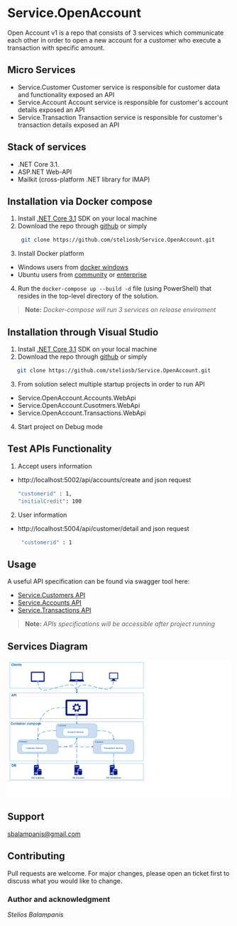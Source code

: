 # Service.OpenAccount

Open Account v1 is a repo that consists of 3 services which communicate each other in order to open a new account for a customer who execute a transaction with specific amount.

## Micro Services
- Service.Customer
Customer service is responsible for customer data and functionality exposed an API
- Service.Account
Account service is responsible for customer's account details exposed an API
- Service.Transaction
Transaction service is responsible for customer's transaction details exposed an API

## Stack of services
- .NET Core 3.1.
- ASP.NET Web-API
- Mailkit (cross-platform .NET library for IMAP)

## Installation via Docker compose

1. Install [.NET Core 3.1](https://dotnet.microsoft.com/download/dotnet-core/3.1) SDK on your local machine
2. Download the repo through [github](https://github.com/steliosb/Service.OpenAccount) or simply
   ```bash
    git clone https://github.com/steliosb/Service.OpenAccount.git
   ```
3. Install Docker platform
  - Windows users from [docker windows](https://www.docker.com/products/docker-desktop)
  - Ubuntu users from [community](https://docs.docker.com/install/linux/docker-ce/ubuntu/) or [enterprise](https://docs.docker.com/ee/docker-ee/ubuntu/)
4. Run the `docker-compose up --build -d` file (using PowerShell) that resides in the top-level directory of the solution.

> **Note:** *Docker-compose will run 3 services on release enviroment*

## Installation through Visual Studio
1. Install [.NET Core 3.1](https://dotnet.microsoft.com/download/dotnet-core/3.1) SDK on your local machine
2. Download the repo through [github](https://github.com/steliosb/Service.OpenAccount) or simply
  ```bash
     git clone https://github.com/steliosb/Service.OpenAccount.git
  ```
3. From solution select multiple startup projects in order to run API
  - Service.OpenAccount.Accounts.WebApi
  - Service.OpenAccount.Cusotmers.WebApi
  - Service.OpenAccount.Transactions.WebApi
4. Start project on Debug mode
 
## Test APIs Functionality
1. Accept users information
  - http://localhost:5002/api/accounts/create and json request
    ```bash
    "customerid" : 1,
    "initialCredit": 100
    ```
2. User information
  - http://localhost:5004/api/customer/detail and json request
    ```bash
     "customerid" : 1
    ```
 
## Usage
A useful API specification can be found via swagger tool here: 
 - [Service.Customers API](http://localhost:5004/swagger)
 - [Service.Accounts API](http://localhost:5002/swagger)
 - [Service.Transactions API](http://localhost:5000/swagger)
> **Note:** *APIs specifications will be accessible after project running*

## Services Diagram
![Open Account diagram](Service.OpenAccount.Diagram.png)

## Support
sbalampanis@gmail.com

## Contributing
Pull requests are welcome. For major changes, please open an ticket first to discuss what you would like to change.

### Author and acknowledgment
*Stelios Balampanis*
